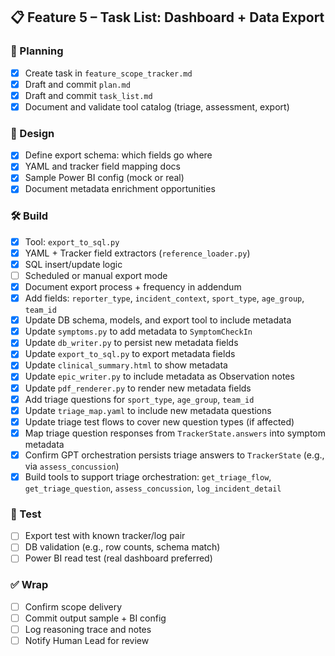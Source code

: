 ## 📋 Feature 5 – Task List: Dashboard + Data Export

### 📁 Planning
- [x] Create task in `feature_scope_tracker.md`
- [x] Draft and commit `plan.md`
- [x] Draft and commit `task_list.md`
- [x] Document and validate tool catalog (triage, assessment, export)

### 📐 Design
- [x] Define export schema: which fields go where
- [x] YAML and tracker field mapping docs
- [x] Sample Power BI config (mock or real)
- [x] Document metadata enrichment opportunities

### 🛠 Build
- [x] Tool: `export_to_sql.py`
- [x] YAML + Tracker field extractors (`reference_loader.py`)
- [x] SQL insert/update logic
- [ ] Scheduled or manual export mode
- [x] Document export process + frequency in addendum
- [x] Add fields: `reporter_type`, `incident_context`, `sport_type`, `age_group`, `team_id`
- [x] Update DB schema, models, and export tool to include metadata
- [x] Update `symptoms.py` to add metadata to `SymptomCheckIn`
- [x] Update `db_writer.py` to persist new metadata fields
- [x] Update `export_to_sql.py` to export metadata fields
- [x] Update `clinical_summary.html` to show metadata
- [x] Update `epic_writer.py` to include metadata as Observation notes
- [x] Update `pdf_renderer.py` to render new metadata fields
- [x] Add triage questions for `sport_type`, `age_group`, `team_id`
- [x] Update `triage_map.yaml` to include new metadata questions
- [x] Update triage test flows to cover new question types (if affected)
- [x] Map triage question responses from `TrackerState.answers` into symptom metadata
- [x] Confirm GPT orchestration persists triage answers to `TrackerState` (e.g., via `assess_concussion`)
- [x] Build tools to support triage orchestration: `get_triage_flow`, `get_triage_question`, `assess_concussion`, `log_incident_detail`

### 🧪 Test
- [ ] Export test with known tracker/log pair
- [ ] DB validation (e.g., row counts, schema match)
- [ ] Power BI read test (real dashboard preferred)

### ✅ Wrap
- [ ] Confirm scope delivery
- [ ] Commit output sample + BI config
- [ ] Log reasoning trace and notes
- [ ] Notify Human Lead for review